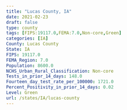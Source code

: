 ```yaml
---
title: "Lucas County, IA"
date: 2021-02-23
draft: false
type: county
tags: [FIPS:19117.0,FEMA:7.0,Non-core,Green]
categories: [IA]
County: Lucas County
State: IA
FIPS: 19117.0
FEMA_Region: 7.0
Population: 8600.0
NCHS_Urban_Rural_Classification: Non-core
Tests_in_prior_14_days: 148.0
Fourteen_day_test_rate_per_100000: 1721.0
Percent_Positivity_in_prior_14_days: 0.02
Level: Green
url: /states/IA/lucas-county
---
```



